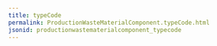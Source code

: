 ```yaml
---
title: typeCode
permalink: ProductionWasteMaterialComponent.typeCode.html
jsonid: productionwastematerialcomponent_typecode
---
```

